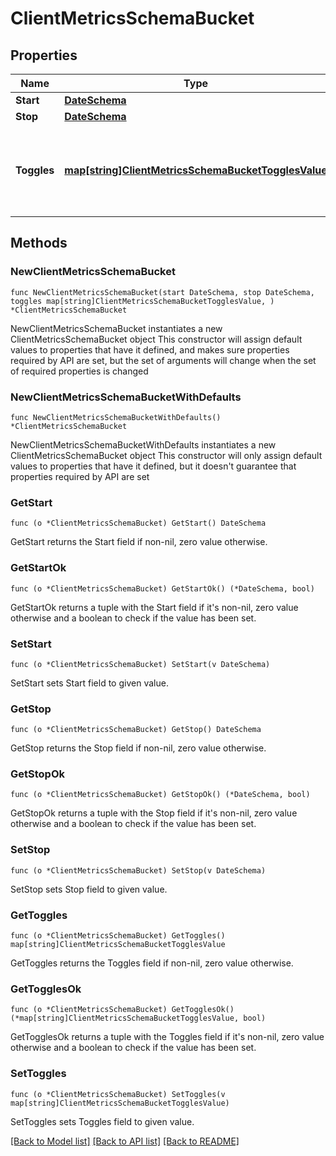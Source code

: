 # ClientMetricsSchemaBucket

## Properties

Name | Type | Description | Notes
------------ | ------------- | ------------- | -------------
**Start** | [**DateSchema**](DateSchema.md) |  | 
**Stop** | [**DateSchema**](DateSchema.md) |  | 
**Toggles** | [**map[string]ClientMetricsSchemaBucketTogglesValue**](ClientMetricsSchemaBucketTogglesValue.md) | an object containing feature names with yes/no plus variant usage | 

## Methods

### NewClientMetricsSchemaBucket

`func NewClientMetricsSchemaBucket(start DateSchema, stop DateSchema, toggles map[string]ClientMetricsSchemaBucketTogglesValue, ) *ClientMetricsSchemaBucket`

NewClientMetricsSchemaBucket instantiates a new ClientMetricsSchemaBucket object
This constructor will assign default values to properties that have it defined,
and makes sure properties required by API are set, but the set of arguments
will change when the set of required properties is changed

### NewClientMetricsSchemaBucketWithDefaults

`func NewClientMetricsSchemaBucketWithDefaults() *ClientMetricsSchemaBucket`

NewClientMetricsSchemaBucketWithDefaults instantiates a new ClientMetricsSchemaBucket object
This constructor will only assign default values to properties that have it defined,
but it doesn't guarantee that properties required by API are set

### GetStart

`func (o *ClientMetricsSchemaBucket) GetStart() DateSchema`

GetStart returns the Start field if non-nil, zero value otherwise.

### GetStartOk

`func (o *ClientMetricsSchemaBucket) GetStartOk() (*DateSchema, bool)`

GetStartOk returns a tuple with the Start field if it's non-nil, zero value otherwise
and a boolean to check if the value has been set.

### SetStart

`func (o *ClientMetricsSchemaBucket) SetStart(v DateSchema)`

SetStart sets Start field to given value.


### GetStop

`func (o *ClientMetricsSchemaBucket) GetStop() DateSchema`

GetStop returns the Stop field if non-nil, zero value otherwise.

### GetStopOk

`func (o *ClientMetricsSchemaBucket) GetStopOk() (*DateSchema, bool)`

GetStopOk returns a tuple with the Stop field if it's non-nil, zero value otherwise
and a boolean to check if the value has been set.

### SetStop

`func (o *ClientMetricsSchemaBucket) SetStop(v DateSchema)`

SetStop sets Stop field to given value.


### GetToggles

`func (o *ClientMetricsSchemaBucket) GetToggles() map[string]ClientMetricsSchemaBucketTogglesValue`

GetToggles returns the Toggles field if non-nil, zero value otherwise.

### GetTogglesOk

`func (o *ClientMetricsSchemaBucket) GetTogglesOk() (*map[string]ClientMetricsSchemaBucketTogglesValue, bool)`

GetTogglesOk returns a tuple with the Toggles field if it's non-nil, zero value otherwise
and a boolean to check if the value has been set.

### SetToggles

`func (o *ClientMetricsSchemaBucket) SetToggles(v map[string]ClientMetricsSchemaBucketTogglesValue)`

SetToggles sets Toggles field to given value.



[[Back to Model list]](../README.md#documentation-for-models) [[Back to API list]](../README.md#documentation-for-api-endpoints) [[Back to README]](../README.md)


